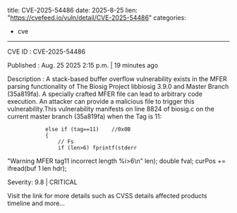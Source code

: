  
title: CVE-2025-54486
date: 2025-8-25
lien: "https://cvefeed.io/vuln/detail/CVE-2025-54486"
categories:
  - cve
---

CVE ID : CVE-2025-54486

Published :  Aug. 25
2025
2:15 p.m. | 19 minutes ago

Description : A stack-based buffer overflow vulnerability exists in the MFER parsing functionality of The Biosig Project libbiosig 3.9.0 and Master Branch (35a819fa). A specially crafted MFER file can lead to arbitrary code execution. An attacker can provide a malicious file to trigger this vulnerability.This vulnerability manifests on line 8824 of biosig.c on the current master branch (35a819fa)
when the Tag is 11:

                else if (tag==11)    //0x0B
                {
                    // Fs
                    if (len>6) fprintf(stderr
"Warning MFER tag11 incorrect length %i>6\n"
len);
                    double  fval;
                    curPos += ifread(buf
1
len
hdr);

Severity: 9.8 | CRITICAL

Visit the link for more details
such as CVSS details
affected products
timeline
and more...

